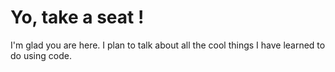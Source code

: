 # Yo, take a seat !

I'm glad you are here. I plan to talk about all the cool things I have learned to do using code. 
